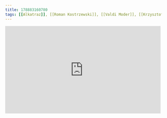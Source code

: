 ```yaml
---
title: 178883160780
tags: [[Alkatraz]], [[Roman Kostrzewski]], [[Valdi Moder]], [[Krzysztof Oset]]
---
```

<iframe allow="accelerometer; autoplay; clipboard-write; encrypted-media; gyroscope; picture-in-picture" allowfullscreen="" frameborder="0" height="281" id="youtube_iframe" src="https://www.youtube.com/embed/kcaIdKyI03s?feature=oembed&amp;enablejsapi=1&amp;origin=https://safe.txmblr.com&amp;wmode=opaque" width="500"></iframe>